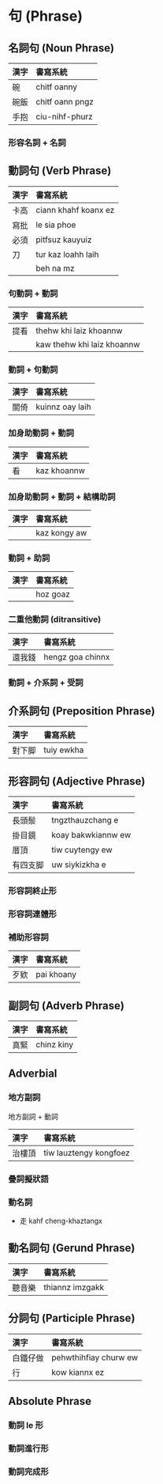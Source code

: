 # 句 (Phrase)

## 名詞句 (Noun Phrase)

| 漢字 | 書寫系統 |
| :--- | :--- |
| 碗 | chitf oanny |
| 碗飯 | chitf oann pngz |
| 手抱 | ciu-nihf-phurz |

### 形容名詞 + 名詞

## 動詞句 (Verb Phrase)

| 漢字 | 書寫系統 |
| :--- | :--- |
| 卡高 | ciann khahf koanx ez |
| 寫批 | le sia phoe |
| 必須 | pitfsuz kauyuiz |
| 刀 | tur kaz loahh laih |
|| beh na mz |

### 句動詞 + 動詞

| 漢字 | 書寫系統 |
| :--- | :--- |
| 提看 | thehw khi laiz khoannw |
|| kaw thehw khi laiz khoannw |

### 動詞 + 句動詞

| 漢字 | 書寫系統 |
| :--- | :--- |
| 關倚 | kuinnz oay laih |

### 加身助動詞 + 動詞

| 漢字 | 書寫系統 |
| :--- | :--- |
| 看 | kaz khoannw |

### 加身助動詞 + 動詞 + 結構助詞

| 漢字 | 書寫系統 |
| :--- | :--- |
|| kaz kongy aw |

### 動詞 + 助詞

| 漢字 | 書寫系統 |
| :--- | :--- |
|| hoz goaz |

### 二重他動詞 (ditransitive)

| 漢字 | 書寫系統 |
| :--- | :--- |
| 還我錢 | hengz goa chinnx |

### 動詞 + 介系詞 + 受詞

## 介系詞句 (Preposition Phrase)

| 漢字 | 書寫系統 |
| :--- | :--- |
| 對下脚 | tuiy ewkha |

## 形容詞句 (Adjective Phrase)

| 漢字 | 書寫系統 |
| :--- | :--- |
| 長頭鬃 | tngzthauzchang e |
| 掛目鏡 | koay bakwkiannw ew |
| 厝頂 | tiw cuytengy ew |
| 有四支脚 | uw siykizkha e |

### 形容詞終止形

### 形容詞連體形

### 補助形容詞

| 漢字 | 書寫系統 |
| :--- | :--- |
| 歹欵 | pai khoany |

## 副詞句 (Adverb Phrase)

| 漢字 | 書寫系統 |
| :--- | :--- |
| 真緊 | chinz kiny |

## Adverbial

### 地方副詞

地方副詞 + 動詞

| 漢字 | 書寫系統 |
| :--- | :--- |
| 治樓頂 | tiw lauztengy kongfoez |

### 疊詞擬狀語

### 動名詞

* 走 kahf cheng-khaztangx

## 動名詞句 (Gerund Phrase)

| 漢字 | 書寫系統 |
| :--- | :--- |
| 聽音樂 | thiannz imzgakk |

## 分詞句 (Participle Phrase)

| 漢字 | 書寫系統 |
| :--- | :--- |
| 白鐵仔做 | pehwthihfiay churw ew |
| 行 | kow kiannx ez |

## Absolute Phrase

### 動詞 le 形

### 動詞進行形

### 動詞完成形
